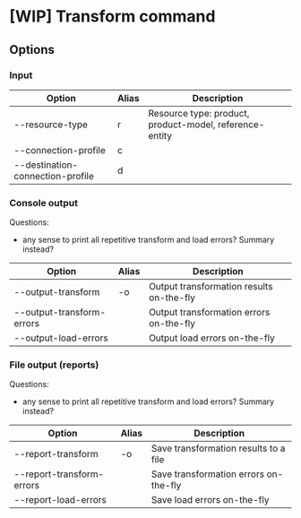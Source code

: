 # [WIP] Transform command

## Options

### Input

| Option | Alias | Description |
| ---- | ---- | ---- |
| --resource-type | r | Resource type: product, product-model, reference-entity |
| --connection-profile | c |  |
| --destination-connection-profile | d |  |

### Console output

Questions:

- any sense to print all repetitive transform and load errors? Summary instead?


| Option | Alias | Description |
| ---- | ---- | ---- |
| --output-transform | -o | Output transformation results on-the-fly |
| --output-transform-errors |  | Output transformation errors on-the-fly |
| --output-load-errors |  | Output load errors on-the-fly |


### File output (reports)

Questions:

- any sense to print all repetitive transform and load errors? Summary instead?


| Option | Alias | Description |
| ---- | ---- | ---- |
| --report-transform | -o | Save transformation results to a file |
| --report-transform-errors |  | Save transformation errors on-the-fly |
| --report-load-errors |  | Save load errors on-the-fly |
                                                 


